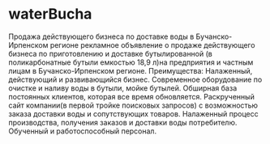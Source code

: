 # waterBucha
Продажа действующего бизнеса по доставке воды в Бучанско-Ирпенском регионе
рекламное объявление о продаже действующего бизнеса по приготовлению и доставке бутылированной (в поликарбонатные бутыли емкостью 18,9 л)на предприятия и частным лицам в Бучанско-Ирпенском регионе. Преимущества: Налаженный, действующий и развивающийся бизнес. Современное оборудование по очистке и наливу воды в бутыли, мойке бутылей. Обширная база постоянных клиентов, которая все время обновляется. Раскрученный сайт компании(в первой тройке поисковых запросов) с возможностью заказа доставки воды и сопутствующих товаров. Налаженный процесс производства, получения заказов и доставки воды потребителю. Обученный и работоспособный персонал.
